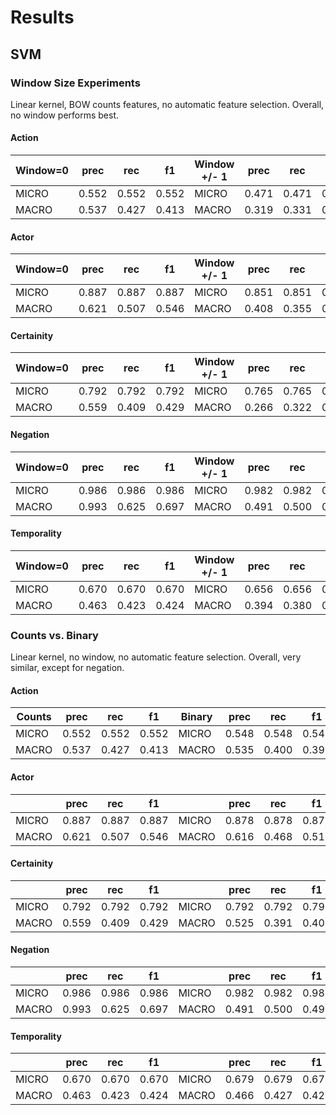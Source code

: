 # Results

## SVM

### Window Size Experiments
Linear kernel, BOW counts features, no automatic feature selection.
Overall, no window performs best.

#### Action
|Window=0|prec | rec   |f1     |Window +/- 1|prec|rec | f1    |Window +/- 2|prec|rec    |f1  |
|------|-------|-------|-------|------|-------|-------|-------|------|-------|-------|-------|
|MICRO | 0.552 | 0.552 | 0.552 |MICRO | 0.471 | 0.471 | 0.471 |MICRO | 0.312 | 0.312 | 0.312 |
|MACRO | 0.537 | 0.427 | 0.413 |MACRO | 0.319 | 0.331 | 0.324 |MACRO | 0.223 | 0.232 | 0.226 |
		
#### Actor
|Window=0|prec | rec   |f1     |Window +/- 1|prec|rec | f1    |Window +/- 2|prec|rec    |f1  |
|------|-------|-------|-------|------|-------|-------|-------|------|-------|-------|-------|
|MICRO | 0.887 | 0.887 | 0.887 |MICRO | 0.851 | 0.851 | 0.851 |MICRO | 0.873 | 0.873 | 0.873 |
|MACRO | 0.621 | 0.507 | 0.546 |MACRO | 0.408 | 0.355 | 0.360 |MACRO | 0.575 | 0.399 | 0.425 |
		
#### Certainity
|Window=0|prec | rec   |f1     |Window +/- 1|prec|rec | f1    |Window +/- 2|prec|rec    |f1  |
|------|-------|-------|-------|------|-------|-------|-------|------|-------|-------|-------|
|MICRO | 0.792 | 0.792 | 0.792 |MICRO | 0.765 | 0.765 | 0.765 |MICRO | 0.774 | 0.774 | 0.774 |
|MACRO | 0.559 | 0.409 | 0.429 |MACRO | 0.266 | 0.322 | 0.291 |MACRO | 0.410 | 0.354 | 0.346 |
		
#### Negation
|Window=0|prec | rec   |f1     |Window +/- 1|prec|rec | f1    |Window +/- 2|prec|rec    |f1  |
|------|-------|-------|-------|------|-------|-------|-------|------|-------|-------|-------|
|MICRO | 0.986 | 0.986 | 0.986 |MICRO | 0.982 | 0.982 | 0.982 |MICRO | 0.982 | 0.982 | 0.982 |
|MACRO | 0.993 | 0.625 | 0.697 |MACRO | 0.491 | 0.500 | 0.495 |MACRO | 0.491 | 0.500 | 0.495 |
		
#### Temporality
|Window=0|prec | rec   |f1     |Window +/- 1|prec|rec | f1    |Window +/- 2|prec|rec    |f1  |
|------|-------|-------|-------|------|-------|-------|-------|------|-------|-------|-------|
|MICRO | 0.670 | 0.670 | 0.670 |MICRO | 0.656 | 0.656 | 0.656 |MICRO | 0.629 | 0.629 | 0.629 |
|MACRO | 0.463 | 0.423 | 0.424 |MACRO | 0.394 | 0.380 | 0.347 |MACRO | 0.356 | 0.367 | 0.351 |



### Counts vs. Binary

Linear kernel, no window, no automatic feature selection.
Overall, very similar, except for negation.


#### Action
|Counts| prec  | rec   | f1    |Binary| prec  | rec   | f1    |
|------|-------|-------|-------|------|-------|-------|-------|
|MICRO | 0.552 | 0.552 | 0.552 |MICRO | 0.548 | 0.548 | 0.548 |
|MACRO | 0.537 | 0.427 | 0.413 |MACRO | 0.535 | 0.400 | 0.398 |
	
#### Actor
|      | prec  | rec   | f1    |      | prec  | rec   | f1    |
|------|-------|-------|-------|------|-------|-------|-------|
|MICRO | 0.887 | 0.887 | 0.887 |MICRO | 0.878 | 0.878 | 0.878 |
|MACRO | 0.621 | 0.507 | 0.546 |MACRO | 0.616 | 0.468 | 0.510 |
	
#### Certainity
|      | prec  | rec   | f1    |      | prec  | rec   | f1    |
|------|-------|-------|-------|------|-------|-------|-------|
|MICRO | 0.792 | 0.792 | 0.792 |MICRO | 0.792 | 0.792 | 0.792 |
|MACRO | 0.559 | 0.409 | 0.429 |MACRO | 0.525 | 0.391 | 0.405 |
	
#### Negation
|      | prec  | rec   | f1    |      | prec  | rec   | f1    |
|------|-------|-------|-------|------|-------|-------|-------|
|MICRO | 0.986 | 0.986 | 0.986 |MICRO | 0.982 | 0.982 | 0.982 |
|MACRO | 0.993 | 0.625 | 0.697 |MACRO | 0.491 | 0.500 | 0.495 |
	
#### Temporality
|      | prec  | rec   | f1    |      | prec  | rec   | f1    |
|------|-------|-------|-------|------|-------|-------|-------|
|MICRO | 0.670 | 0.670 | 0.670 |MICRO | 0.679 | 0.679 | 0.679 |
|MACRO | 0.463 | 0.423 | 0.424 |MACRO | 0.466 | 0.427 | 0.428 |

